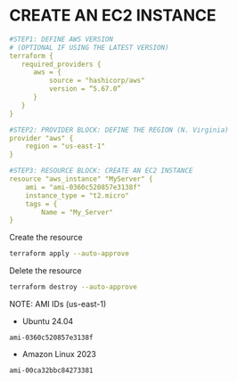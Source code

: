 # CREATE AN EC2 INSTANCE

```yaml
#STEP1: DEFINE AWS VERSION
# (OPTIONAL IF USING THE LATEST VERSION)
terraform {
   required_providers {
      aws = {
          source = "hashicorp/aws"
          version = “5.67.0”
      }
   }
}

#STEP2: PROVIDER BLOCK: DEFINE THE REGION (N. Virginia)
provider "aws" {
    region = "us-east-1"
}

#STEP3: RESOURCE BLOCK: CREATE AN EC2 INSTANCE
resource "aws_instance" "MyServer" {
    ami = "ami-0360c520857e3138f"
    instance_type = "t2.micro"
    tags = {
        Name = "My_Server"
}
```
Create the resource
```sh
terraform apply --auto-approve
```

Delete the resource
```sh
terraform destroy --auto-approve
```

NOTE: AMI IDs (us-east-1) <br>
* Ubuntu 24.04
```
ami-0360c520857e3138f
```
* Amazon Linux 2023
```
ami-00ca32bbc84273381
```
